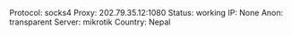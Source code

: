 Protocol: socks4
Proxy: 202.79.35.12:1080
Status: working
IP: None
Anon: transparent
Server: mikrotik
Country: Nepal

